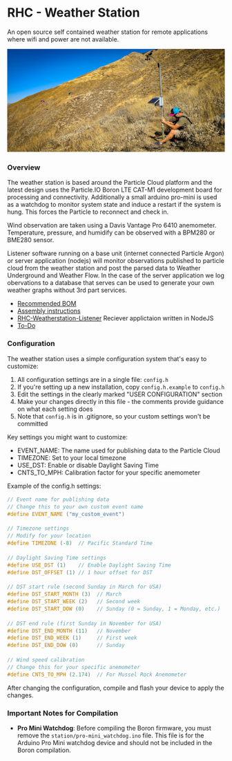 # RHC - Weather Station
An open source self contained weather station for remote applications where wifi and power are not available.

![Soboba Flight Park Weather Station](assets/soboba-weather-station_50.jpeg)
### Overview

The weather station is based around the Particle Cloud platform and the latest design uses the Particle.IO Boron LTE CAT-M1 development board for processing and connectivity. 
Additionally a small arduino pro-mini is used as a watchdog to monitor system state and induce a restart if the system is hung. This forces the Particle to reconnect and check in.

Wind observation are taken using a Davis Vantage Pro 6410 anemometer. Temperature, pressure, and humidify can be observed with a BPM280 or BME280 sensor.

Listener software running on a base unit (internet connected Particle Argon) or server application (nodejs) will monitor observations published to particle cloud from the weather station and post the parsed data to Weather Underground and Weather Flow. In the case of the server application we log obervations to a database that serves can be used to generate your own weather graphs without 3rd part services.

- [Recommended BOM](bom.md) 
- [Assembly instructions](assembly.md)
- [RHC-Weatherstation-Listener](https://github.com/GravityDeficient/RHC-Weatherstation-Listener) Reciever applictaion written in NodeJS
- [To-Do](TODO.md)

### Configuration
The weather station uses a simple configuration system that's easy to customize:

1. All configuration settings are in a single file: `config.h`
2. If you're setting up a new installation, copy `config.h.example` to `config.h`
3. Edit the settings in the clearly marked "USER CONFIGURATION" section
4. Make your changes directly in this file - the comments provide guidance on what each setting does
5. Note that `config.h` is in .gitignore, so your custom settings won't be committed

Key settings you might want to customize:
- EVENT_NAME: The name used for publishing data to the Particle Cloud 
- TIMEZONE: Set to your local timezone
- USE_DST: Enable or disable Daylight Saving Time
- CNTS_TO_MPH: Calibration factor for your specific anemometer

Example of the config.h settings:

```c
// Event name for publishing data
// Change this to your own custom event name
#define EVENT_NAME ("my_custom_event")

// Timezone settings
// Modify for your location
#define TIMEZONE (-8)  // Pacific Standard Time

// Daylight Saving Time settings
#define USE_DST (1)    // Enable Daylight Saving Time
#define DST_OFFSET (1) // 1 hour offset for DST

// DST start rule (second Sunday in March for USA)
#define DST_START_MONTH (3)  // March
#define DST_START_WEEK (2)   // Second week
#define DST_START_DOW (0)    // Sunday (0 = Sunday, 1 = Monday, etc.)

// DST end rule (first Sunday in November for USA)
#define DST_END_MONTH (11)   // November
#define DST_END_WEEK (1)     // First week
#define DST_END_DOW (0)      // Sunday

// Wind speed calibration
// Change this for your specific anemometer
#define CNTS_TO_MPH (2.174)  // For Mussel Rock Anemometer
```

After changing the configuration, compile and flash your device to apply the changes.

### Important Notes for Compilation

- **Pro Mini Watchdog**: Before compiling the Boron firmware, you must remove the `station/pro-mini_watchdog.ino` file. This file is for the Arduino Pro Mini watchdog device and should not be included in the Boron compilation.
